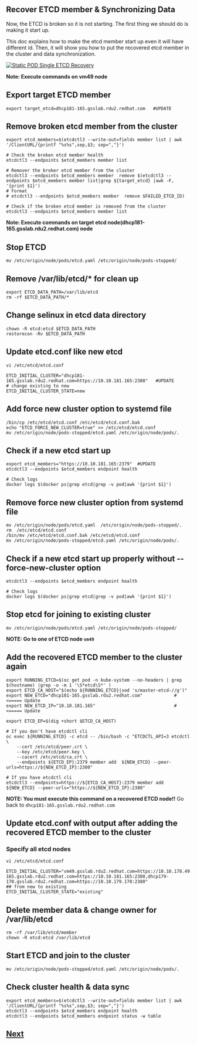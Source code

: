 Recover ETCD member & Synchronizing Data
-----------------------------------------

Now, the ETCD is broken so it is not starting. The first thing we should do is making it start up.

This doc explains how to make the etcd member start up even it will have different id. Then, it will show you how to put the recovered etcd member in the cluster and data synchronization.

[![Static POD Single ETCD Recovery](http://img.youtube.com/vi/1-1WzcvDRLY/0.jpg)](https://www.youtube.com/embed/1-1WzcvDRLY)


**Note: Execute commands on vm49 node**

## Export target ETCD member ##
```
export target_etcd=dhcp181-165.gsslab.rdu2.redhat.com   #UPDATE
```

## Remove broken etcd member from the cluster ##
```
export etcd_members=$(etcdctl3 --write-out=fields member list | awk '/ClientURL/{printf "%s%s",sep,$3; sep=","}')

# Check the broken etcd member health
etcdctl3 --endpoints $etcd_members member list

# Remover the broker etcd member from the cluster
etcdctl3 --endpoints $etcd_members member  remove $(etcdctl3 --endpoints $etcd_members member list|grep ${target_etcd} |awk -F, '{print $1}')
# Format
# etcdctl3 --endpoints $etcd_members member  remove $FAILED_ETCD_ID)

# Check if the broken etcd member is removed from the cluster
etcdctl3 --endpoints $etcd_members member list
````

**Note: Execute commands on target etcd node(dhcp181-165.gsslab.rdu2.redhat.com) node**

## Stop ETCD 
```
mv /etc/origin/node/pods/etcd.yaml /etc/origin/node/pods-stopped/
```

## Remove /var/lib/etcd/* for clean up
```
export ETCD_DATA_PATH=/var/lib/etcd
rm -rf $ETCD_DATA_PATH/*
```

## Change selinux in etcd data directory
```
chown -R etcd:etcd $ETCD_DATA_PATH
restorecon -Rv $ETCD_DATA_PATH
```

## Update etcd.conf like new etcd

```
vi /etc/etcd/etcd.conf

ETCD_INITIAL_CLUSTER="dhcp181-165.gsslab.rdu2.redhat.com=https://10.10.181.165:2380"   #UPDATE
# change existing to new
ETCD_INITIAL_CLUSTER_STATE=new
```

## Add force new cluster option to systemd file
```
/bin/cp /etc/etcd/etcd.conf /etc/etcd/etcd.conf.bak
echo "ETCD_FORCE_NEW_CLUSTER=true" >> /etc/etcd/etcd.conf
mv /etc/origin/node/pods-stopped/etcd.yaml /etc/origin/node/pods/.
```
## Check if a new etcd start up
```
export etcd_members="https://10.10.181.165:2379"  #UPDATE
etcdctl3 --endpoints $etcd_members endpoint health

# Check logs
docker logs $(docker ps|grep etcd|grep -v pod|awk '{print $1}')
```

## Remove force new cluster option from systemd file
```
mv /etc/origin/node/pods/etcd.yaml  /etc/origin/node/pods-stopped/.
rm  /etc/etcd/etcd.conf
/bin/mv /etc/etcd/etcd.conf.bak /etc/etcd/etcd.conf
mv /etc/origin/node/pods-stopped/etcd.yaml /etc/origin/node/pods/.
```

## Check if a new etcd start up properly without --force-new-cluster option
```
etcdctl3 --endpoints $etcd_members endpoint health

# Check logs
docker logs $(docker ps|grep etcd|grep -v pod|awk '{print $1}')
```

## Stop etcd for joining to existing cluster
```
mv /etc/origin/node/pods/etcd.yaml /etc/origin/node/pods-stopped/
```

**NOTE: Go to one of ETCD node `vm49`**

## Add the recovered ETCD member to the cluster again
```
export RUNNING_ETCD=$(oc get pod -n kube-system --no-headers | grep $(hostname) |grep -o -m 1 '\S*etcd\S*' )
export ETCD_CA_HOST="$(echo ${RUNNING_ETCD}|sed 's/master-etcd-//g')" 
export NEW_ETCD="dhcp181-165.gsslab.rdu2.redhat.com"            # <===== Update
export NEW_ETCD_IP="10.10.181.165"                              # <===== Update

export ETCD_EP=$(dig +short $ETCD_CA_HOST)

# If you don't have etcdctl cli
oc exec ${RUNNING_ETCD} -c etcd -- /bin/bash -c "ETCDCTL_API=3 etcdctl \
    --cert /etc/etcd/peer.crt \
    --key /etc/etcd/peer.key \
    --cacert /etc/etcd/ca.crt \
    --endpoints ${ETCD_EP}:2379 member add  ${NEW_ETCD} --peer-urls=https://${NEW_ETCD_IP}:2380"

# If you have etcdctl cli
etcdctl3 --endpoints=https://${ETCD_CA_HOST}:2379 member add  ${NEW_ETCD} --peer-urls="https://${NEW_ETCD_IP}:2380" 
```

**NOTE: You must execute this command on a recovered ETCD node!!**
Go back to `dhcp181-165.gsslab.rdu2.redhat.com` 

## Update etcd.conf with output after adding the recovered ETCD member to the cluster
### Specify all etcd nodes
```
vi /etc/etcd/etcd.conf

ETCD_INITIAL_CLUSTER="vm49.gsslab.rdu2.redhat.com=https://10.10.178.49:2380,dhcp181-165.gsslab.rdu2.redhat.com=https://10.10.181.165:2380,dhcp179-170.gsslab.rdu2.redhat.com=https://10.10.179.170:2380"
## from new to existing
ETCD_INITIAL_CLUSTER_STATE="existing"
```

## Delete member data & change owner for /var/lib/etcd
```
rm -rf /var/lib/etcd/member
chown -R etcd:etcd /var/lib/etcd
```

## Start ETCD and join to the cluster
```
mv /etc/origin/node/pods-stopped/etcd.yaml /etc/origin/node/pods/.
```

## Check cluster health & data sync
```
export etcd_members=$(etcdctl3 --write-out=fields member list | awk '/ClientURL/{printf "%s%s",sep,$3; sep=","}')
etcdctl3 --endpoints $etcd_members endpoint health
etcdctl3 --endpoints $etcd_members endpoint status -w table
```

## [Next](../all_etcd_lost/break_etcd.md)

